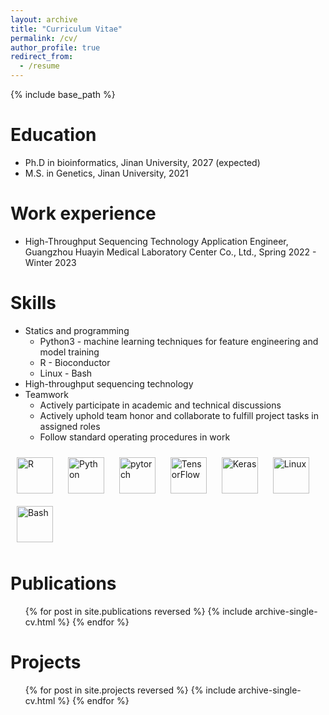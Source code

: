 ```yaml
---
layout: archive
title: "Curriculum Vitae"
permalink: /cv/
author_profile: true
redirect_from:
  - /resume
---
```


{% include base_path %}

Education
======
* Ph.D in bioinformatics, Jinan University, 2027 (expected)
* M.S. in Genetics, Jinan University, 2021

Work experience
======
* High-Throughput Sequencing Technology Application Engineer, Guangzhou Huayin Medical Laboratory Center Co., Ltd., Spring 2022 - Winter 2023
  
Skills
======
* Statics and programming
  * Python3 - machine learning techniques for feature engineering and model training
  * R - Bioconductor
  * Linux - Bash
* High-throughput sequencing technology
* Teamwork
  * Actively participate in academic and technical discussions
  * Actively uphold team honor and collaborate to fulfill project tasks in assigned roles
  * Follow standard operating procedures in work


<style>
    .icon {
      width: 58px;
      height: 58px;
      margin: 10px;
    }
</style>

<tr><td valign="top" width="55%">
<div align="left"> 
<a href="https://www.r-project.org/" target="_blank">
  <img class="icon" src="https://profilinator.rishav.dev/skills-assets/r.svg" alt="R" height="50px" /></a>
<a href="https://www.python.org/" target="_blank">
  <img class="icon" src="https://profilinator.rishav.dev/skills-assets/python-original.svg" alt="Python" height="50px" /></a>
<a href="https://pytorch.org/" target="_blank">
  <img class="icon" src="https://profilinator.rishav.dev/skills-assets/pytorch-icon.svg" alt="pytorch" height="50px" /></a> 
  <img class="icon" src="https://profilinator.rishav.dev/skills-assets/tensorflow-icon.svg" alt="TensorFlow" height="50px" /> 
<a href="https://keras.io/" target="_blank">
  <img class="icon" src="https://profilinator.rishav.dev/skills-assets/keras.png" alt="Keras" height="50px" /></a>
<a href="https://www.linux.org/" target="_blank">
  <img class="icon" src="https://profilinator.rishav.dev/skills-assets/linux-original.svg" alt="Linux" height="50" /></a> 
<a href="https://www.gnu.org/software/bash/" target="_blank">
  <img class="icon" src="https://profilinator.rishav.dev/skills-assets/gnu_bash-icon.svg" alt="Bash" height="50" /></a>
</div>
</td></tr>

Publications
======
  <ul>{% for post in site.publications reversed %}
    {% include archive-single-cv.html %}
  {% endfor %}</ul>
  
Projects
======
  <ul>{% for post in site.projects reversed %}
    {% include archive-single-cv.html %}
  {% endfor %}</ul>
   

